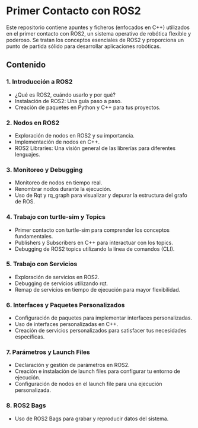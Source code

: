 # Primer Contacto con ROS2

Este repositorio contiene apuntes y ficheros (enfocados en C++) utilizados en el primer contacto con ROS2, un sistema operativo de robótica flexible y poderoso. Se tratan los conceptos esenciales de ROS2 y proporciona un punto de partida sólido para desarrollar aplicaciones robóticas.

## Contenido

### 1. Introducción a ROS2
- ¿Qué es ROS2, cuándo usarlo y por qué?
- Instalación de ROS2: Una guía paso a paso.
- Creación de paquetes en Python y C++ para tus proyectos.

### 2. Nodos en ROS2
- Exploración de nodos en ROS2 y su importancia.
- Implementación de nodos en C++.
- ROS2 Libraries: Una visión general de las librerías para diferentes lenguajes.

### 3. Monitoreo y Debugging
- Monitoreo de nodos en tiempo real.
- Renombrar nodos durante la ejecución.
- Uso de Rqt y rq_graph para visualizar y depurar la estructura del grafo de ROS.

### 4. Trabajo con turtle-sim y Topics
- Primer contacto con turtle-sim para comprender los conceptos fundamentales.
- Publishers y Subscribers en C++ para interactuar con los topics.
- Debugging de ROS2 topics utilizando la línea de comandos (CLI).

### 5. Trabajo con Servicios
- Exploración de servicios en ROS2.
- Debugging de servicios utilizando rqt.
- Remap de servicios en tiempo de ejecución para mayor flexibilidad.

### 6. Interfaces y Paquetes Personalizados
- Configuración de paquetes para implementar interfaces personalizadas.
- Uso de interfaces personalizadas en C++.
- Creación de servicios personalizados para satisfacer tus necesidades específicas.

### 7. Parámetros y Launch Files
- Declaración y gestión de parámetros en ROS2.
- Creación e instalación de launch files para configurar tu entorno de ejecución.
- Configuración de nodos en el launch file para una ejecución personalizada.

### 8. ROS2 Bags
- Uso de ROS2 Bags para grabar y reproducir datos del sistema.
